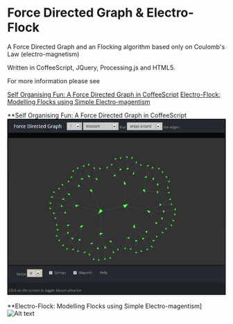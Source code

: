 Force Directed Graph & Electro-Flock
====================================

A Force Directed Graph and an Flocking algorithm based only on Coulomb's Law (electro-magnetism)

Written in CoffeeScript, JQuery, Processing.js and HTML5.

For more information please see 

[Self Organising Fun: A Force Directed Graph in CoffeeScript][]
[Electro-Flock: Modelling Flocks using Simple Electro-magentism][]

[Self Organising Fun: A Force Directed Graph in CoffeeScript]:http://biofractal.blogspot.co.uk/2013/05/self-organising-fun-force-directed.html
[Electro-Flock: Modelling Flocks using Simple Electro-magentism]:http://biofractal.blogspot.co.uk/2013/07/electro-flock-modelling-flocks-using.html

**Self Organising Fun: A Force Directed Graph in CoffeeScript
![Alt text](/doc/fdg_screenshot.png?raw=true)

**Electro-Flock: Modelling Flocks using Simple Electro-magentism]
![Alt text](/doc/electro-flock_screenshot.png?raw=true)


